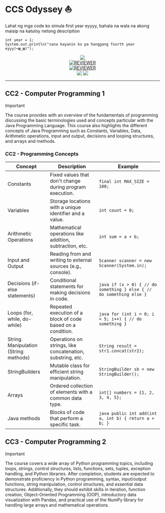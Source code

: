 # CCS Odyssey :boat:

Lahat ng mga code ko simula first year eyyyy, bahala na wala na akong maisip na katuloy netong description

```
int year = 1;
System.out.println("sana kayanin ko pa hanggang fourth year eyyy(⌐▨_▨)");
```

<p align="center">
  <img src="https://img.shields.io/badge/Language-Java_jdk_20-f8981d?style=for-the-badge&">
  <br>
    <a href="REVIEWER-JAVA.md" target="_blank">
    <img alt="REVIEWER" src="https://img.shields.io/badge/java-cheatsheet-blue?style=for-the-badge&logo=openjdk">
  </a>
  <br>
    <a href="REVIEWER-PY.md" target="_blank">
    <img alt="REVIEWER" src="https://img.shields.io/badge/python-cheatsheet-blue?style=for-the-badge&logo=python">
  </a>
  <br>
  <img src="https://img.shields.io/github/commit-activity/t/sudo-paoo/mga-pakyu?style=for-the-badge">
  <img src="https://img.shields.io/badge/Total_Programs-48-blue?style=for-the-badge">
</p>

<hr>

## CC2 - Computer Programming 1

> [!IMPORTANT]
> The course provides with an overview of the fundamentals of programming discussing the basic terminologies used and concepts particular with the Java Programming Language. This course also highlights the different concepts of Java Programming such as Constants, Variables, Data, Arithmetic operations, input and output, decisions and looping structures, and arrays and methods.

### CC2 - Programming Concepts

| Concept                              | Description                                                   | Example                                                             |
| ------------------------------------ | ------------------------------------------------------------- | ------------------------------------------------------------------- |
| Constants                            | Fixed values that don't change during program execution.      | `final int MAX_SIZE = 100;`                                         |
| Variables                            | Storage locations with a unique identifier and a value.       | `int count = 0;`                                                    |
| Arithmetic Operations                | Mathematical operations like addition, subtraction, etc.      | `int sum = a + b;`                                                  |
| Input and Output                     | Reading from and writing to external sources (e.g., console). | `Scanner scanner = new Scanner(System.in);`                         |
| Decisions (if-else statements)       | Conditional statements for making decisions in code.          | `java if (x > 0) { // do something } else { // do something else }` |
| Loops (for, while, do-while)         | Repeated execution of a block of code based on a condition.   | `java for (int i = 0; i < 5; i++) { // do something }`              |
| String Manipulation (String methods) | Operations on strings, like concatenation, substring, etc.    | `String result = str1.concat(str2);`                                |
| StringBuilders                       | Mutable class for efficient string manipulation.              | `StringBuilder sb = new StringBuilder();`                           |
| Arrays                               | Ordered collection of elements with a common data type.       | `int[] numbers = {1, 2, 3, 4, 5};`                                  |
| Java methods                         | Blocks of code that perform a specific task.                  | `java public int add(int a, int b) { return a + b; }`               |

## CC3 - Computer Programming 2

> [!IMPORTANT]
> The course covers a wide array of Python programming topics, including loops, strings, control structures, lists, functions, sets, tuples, exception handling, and Python libraries. After completion, students are expected to demonstrate proficiency in Python programming, syntax, input/output functions, string manipulation, control structures, and essential data structures. Additionally, they should exhibit skills in iteration, function creation, Object-Oriented Programming (OOP), introductory data visualization with Pandas, and practical use of the NumPy library for handling large arrays and mathematical operations.
